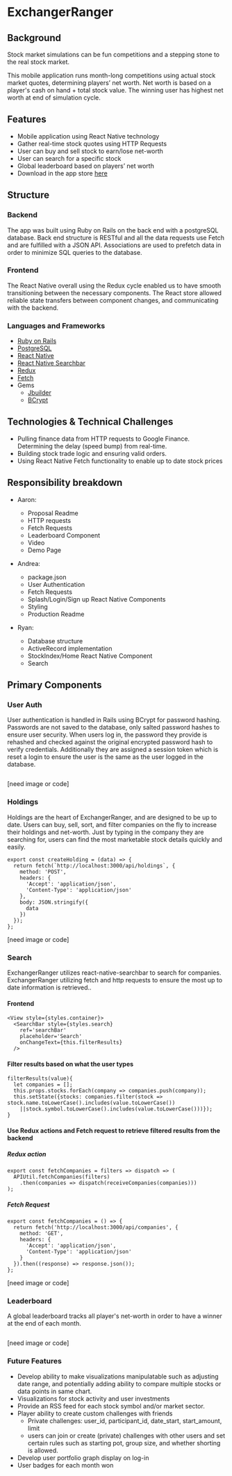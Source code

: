 # ExchangerRanger

## Background
Stock market simulations can be fun competitions and a stepping stone to the real stock market.

This mobile application runs month-long competitions using actual stock market quotes, determining players’ net worth. Net worth is based on a player's cash on hand + total stock value. The winning user has highest net worth at end of simulation cycle.

## Features
  - Mobile application using React Native technology
  - Gather real-time stock quotes using HTTP Requests
  - User can buy and sell stock to earn/lose net-worth
  - User can search for a specific stock
  - Global leaderboard based on players’ net worth
  - Download in the app store [here]()

## Structure
### Backend
The app was built using Ruby on Rails on the back end with a postgreSQL database. Back end structure is RESTful and all the data requests use Fetch and are fulfilled with a JSON API. Associations are used to prefetch data in order to minimize SQL queries to the database.

### Frontend
The React Native overall using the Redux cycle enabled us to have smooth transitioning between the necessary components. The React store allowed reliable state transfers between component changes, and communicating with the backend.

### Languages and Frameworks
  * [Ruby on Rails](http://rubyonrails.org/)
  * [PostgreSQL](https://www.postgresql.org/)
  * [React Native](https://facebook.github.io/react-native/)
  * [React Native Searchbar](https://github.com/umhan35/react-native-search-bar)
  * [Redux](https://github.com/reactjs/redux)
  * [Fetch](https://facebook.github.io/react-native/docs/network.html)
  * Gems
    * [Jbuilder](https://github.com/rails/jbuilder)
    * [BCrypt](https://github.com/codahale/bcrypt-ruby)

## Technologies & Technical Challenges
  * Pulling finance data from HTTP requests to Google Finance. Determining the delay (speed bump) from real-time.
  * Building stock trade logic and ensuring valid orders.
  * Using React Native Fetch functionality to enable up to date stock prices

## Responsibility breakdown
  * Aaron:
    * Proposal Readme
    * HTTP requests
    * Fetch Requests
    * Leaderboard Component
    * Video
    * Demo Page

  * Andrea:
    * package.json
    * User Authentication
    * Fetch Requests
    * Splash/Login/Sign up React Native Components
    * Styling
    * Production Readme

  * Ryan:
    * Database structure
    * ActiveRecord implementation
    * StockIndex/Home React Native Component
    * Search

## Primary Components
### User Auth
User authentication is handled in Rails using BCrypt for password hashing. Passwords are not saved to the database, only salted password hashes to ensure user security. When users log in, the password they provide is rehashed and checked against the original encrypted password hash to verify credentials. Additionally they are assigned a session token which is reset a login to ensure the user is the same as the user logged in the database.

```

```


[need image or code]

### Holdings
Holdings are the heart of ExchangerRanger, and are designed to be up to date. Users can buy, sell, sort, and filter companies on the fly to increase their holdings and net-worth. Just by typing in the company they are searching for, users can find the most marketable stock details quickly and easily.

  ```
  export const createHolding = (data) => {
    return fetch(`http://localhost:3000/api/holdings`, {
      method: 'POST',
      headers: {
        'Accept': 'application/json',
        'Content-Type': 'application/json'
      },
      body: JSON.stringify({
        data
      })
    });
  };
  ```

[need image or code]

### Search
ExchangerRanger utilizes react-native-searchbar to search for companies. ExchangerRanger utilizing fetch and http requests to ensure the most up to date information is retrieved..

#### Frontend
  ```
  <View style={styles.container}>
    <SearchBar style={styles.search}
      ref='searchBar'
      placeholder='Search'
      onChangeText={this.filterResults}
    />
  ```

#### Filter results based on what the user types
  ```
  filterResults(value){
    let companies = [];
    this.props.stocks.forEach(company => companies.push(company));
    this.setState({stocks: companies.filter(stock => stock.name.toLowerCase().includes(value.toLowerCase())
      ||stock.symbol.toLowerCase().includes(value.toLowerCase()))});
  }
  ```

#### Use Redux actions and Fetch request to retrieve filtered results from the backend

##### Redux action
  ```
  export const fetchCompanies = filters => dispatch => (
    APIUtil.fetchCompanies(filters)
      .then(companies => dispatch(receiveCompanies(companies)))
  );
  ```
##### Fetch Request
  ```
  export const fetchCompanies = () => {
    return fetch('http://localhost:3000/api/companies', {
      method: 'GET',
      headers: {
        'Accept': 'application/json',
        'Content-Type': 'application/json'
      }
    }).then((response) => response.json());
  };
  ```

[need image or code]

### Leaderboard
A global leaderboard tracks all player's net-worth in order to have a winner at the end of each month.

```

```

[need image or code]

### Future Features
  - Develop ability to make visualizations manipulatable such as adjusting date range, and potentially adding ability to compare multiple stocks or data points in same chart.
  - Visualizations for stock activity and user investments
  - Provide an RSS feed for each stock symbol and/or market sector.
  - Player ability to create custom challenges with friends
       * Private challenges: user_id, participant_id, date_start, start_amount, limit
       * users can join or create (private) challenges with other users and set certain rules such as starting pot, group size, and whether shorting is allowed.
  - Develop user portfolio graph display on log-in
  - User badges for each month won

